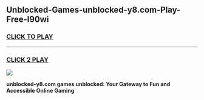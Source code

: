
## Unblocked-Games-unblocked-y8.com-Play-Free-l90wi
<h3>
<a href="https://premium76.site?title=unblocked-y8.com&ref=18A1">CLICK TO PLAY</a></h3>
<hr>

<h3>
<a href="https://premium76.site?title=unblocked-y8.com&ref=18A1">CLICK 2 PLAY</a>
  
</h3>

<a href="https://premium76.site?title=unblocked-y8.com&ref=18A1"><img src="https://clearcache.store/games.png"></a>


**unblocked-y8.com games unblocked: Your Gateway to Fun and Accessible Online Gaming**
